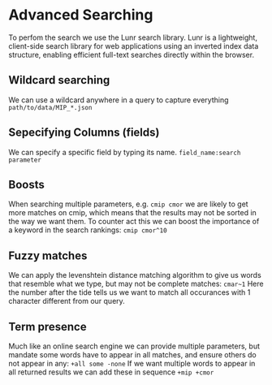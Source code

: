# Advanced Searching
To perfom the search we use the Lunr search library. 
Lunr is a lightweight, client-side search library for web applications using an inverted index data structure, enabling efficient full-text searches directly within the browser.

## Wildcard searching
We can use a wildcard anywhere in a query to capture everything 
```path/to/data/MIP_*.json```

## Sepecifying Columns (fields)
We can specify a specific field by typing its name.
```field_name:search parameter```

## Boosts
When searching multiple parameters, e.g. `cmip cmor` we are likely to get more matches on cmip, which means that the results may not be sorted in the way we want them. To counter act this we can boost the importance of a keyword in the search rankings:
``` cmip cmor^10 ```


## Fuzzy matches
We can apply the levenshtein distance matching algorithm to give us words that resemble what we type, but may not be complete matches:
``` cmar~1 ```
Here the number after the tide tells us we want to match all occurances with 1 character different from our query. 

## Term presence 
Much like an online search engine we can provide multiple parameters, but mandate some words have to appear in all matches, and ensure others do not appear in any: 
``` +all some -none ```
If we want multiple words to appear in all returned results we can add these in sequence
``` +mip +cmor ```
